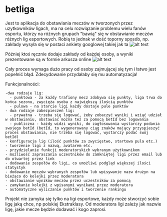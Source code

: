 # betliga
Jest to aplikacja do obstawiania meczów w tworzonych przez uzytkowników ligach, ma na celu rozwiązanie problemu wielu fanów esportu, którzy na różnych grupach "bawią" się w obstawianie meczów różnych lig esportowych. Robią to jednak w dość toporny sposób, np. zakłady wysyła się w postaci ankiety googlowej takiej jak ta 
![alt text](https://scontent-ams3-1.xx.fbcdn.net/v/t34.0-12/20371044_1625835537458045_1435834464_n.png?oh=b23b1a887b07b7e84de8447a193fccfc&oe=59793264)

Później ktoś ręcznie dodaje zakłady od każdej osoby, a wyniki prezentowane są w formie arkusza online 
![alt text](https://scontent-ams3-1.xx.fbcdn.net/v/t34.0-12/20427640_1625836840791248_1705407109_n.png?oh=d62f80ee5626bc2c762c350ff534931f&oe=597A78E1)

Cały proces wymaga dużo pracy od osoby zajmującej się tym i łatwo jest popełnić błąd. Zdecydowanie przydałaby się mu automatyzacja!

Funkcjonalności:
  
    -dwa rodzaje lig: 
      - punktowa - za każdy trafiony mecz zdobywa się punkty, liga trwa do końca sezonu, zwycięża osoba z największą ilością punktów 
      - pulowa - na starcie ligi każdy dostaje pule punktów
    - dwa rodzaje zabezpieczeń lig:
      - prywatna - trzeba się logować, żeby zobaczyć wyniki i wziąć udział w obstawianiu, obstawiać można też za pomocą betId bez logowania
      - publiczna - każdy widzi wyniki, do zagłosowania wystarczy podania swojego betId (betId, to wygenerowany ciąg znaków mający przyspieszyć proces obstawiania, nie trzeba się logować, wystarczy podać swój betId)
    - konfiguracja lig (ilość punktów za zwycięstwo, startowa pula etc.)
    - tworzenie ligi z nazwą, avatarem etc.
    - przydzielanie funkcji moderatorskich wybranym użytkownikom
    - możliwość zapraszania uczestników do zamkniętej ligi przez email lub do otwartej przez link
    - dodawanie zespołów do ligi, co umożliwi podgląd większej ilości statystyk
    - dodawanie meczów wybranych zespołów lub wpisywanie nazw drużyn na bieżąco do kolejki przez moderatora 
    - obstawianie wyników meczów przez uczestników za pomocą 
    - zamykanie kolejki z wpisanymi wynikami przez moderatora
    - automatyczne wyliczanie punktów i tworzenie rankingu

Projekt nie zamyka się tylko na ligi esportowe, każdy może stworzyć sobie ligę jaką chce, np polskiej Ekstraklasy. Od moderatora ligi zależy jak nazwie ligę, jakie mecze będzie dodawać i kogo zaprosi.

